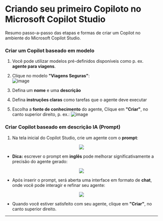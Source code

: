 # Criando seu primeiro Copiloto no Microsoft Copilot Studio

Resumo passo-a-passo das etapas e formas de criar um Copilot no ambiente do Microsoft Copilot Studio.


### Criar um Copilot baseado em modelo 

1. Você pode utilizar modelos pré-definidos disponíveis como p. ex. **agente para viagens**.
2. Clique no modelo **"Viagens Seguras"**:   
![image](https://github.com/user-attachments/assets/da786aa8-7443-48d1-9bdc-6c4f5bacfb8d)



3. Defina um **nome** e uma **descrição**
4. Defina **instruções claras** como tarefas que o agente deve executar
5. Escolha a **fonte de conhecimento** do agente, Clique em **"Criar"**, no canto superior direito, p. ex.:
![image](https://github.com/user-attachments/assets/9a57a034-c856-47a1-b1c4-fec592f4e1e7)


### Criar Copilot baseado em descrição IA (Prompt)

1. Na tela inicial do Copilot Studio, crie um agente com o **prompt**:

<div align="center">

<img src="./assets/criando-modelo-a-partir-de-prompt.png">

</div>

- **Dica:** escrever o prompt em **inglês** pode melhorar significativamente a precisão do agente gerado:

<div align="center">

<img src="./assets/prompt-ingles.png">

</div>

- Após inserir o prompt, será aberta uma interface em formato de **chat**, onde você pode interagir e refinar seu agente:

<div align="center">

<img src="./assets/resultado-prompt-ingles.png">

</div>

- Quando você estiver satisfeito com seu agente, clique em **"Criar"**, no canto superior direito.

---








